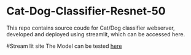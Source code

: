 # Cat-Dog-Classifier-Resnet-50
This repo contains source coude for Cat/Dog classifier webserver, developed and deployed using streamlit, which can be accessed here.

#Stream lit site
The Model can be tested [here]()
